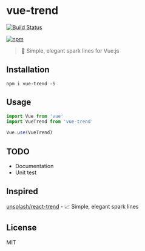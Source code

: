 # vue-trend
[![Build Status](https://travis-ci.org/QingWei-Li/vue-trend.svg?branch=master)](https://travis-ci.org/QingWei-Li/vue-trend)
<!-- [![Coverage Status](https://coveralls.io/repos/github/QingWei-Li/vue-trend/badge.svg?branch=master)](https://coveralls.io/github/QingWei-Li/vue-trend?branch=master) -->
[![npm](https://img.shields.io/npm/v/vue-trend.svg)](https://www.npmjs.com/package/vue-trend)

> 🌈 Simple, elegant spark lines for Vue.js

## Installation
```shell
npm i vue-trend -S
```

## Usage
```javascript
import Vue from 'vue'
import VueTrend from 'vue-trend'

Vue.use(VueTrend)
```

## TODO
- Documentation
- Unit test

## Inspired

[unsplash/react-trend](https://github.com/unsplash/react-trend) - 📈 Simple, elegant spark lines

## License
MIT
